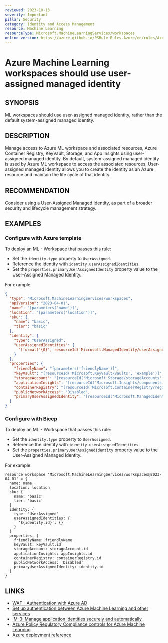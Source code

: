 ```yaml
---
reviewed: 2023-10-13
severity: Important
pillar: Security
category: Identity and Access Management
resource: Machine Learning
resourceType: Microsoft.MachineLearningServices/workspaces
online version: https://azure.github.io/PSRule.Rules.Azure/en/rules/Azure.ML.UserManagedIdentity/
---
```


# Azure Machine Learning workspaces should use user-assigned managed identity

## SYNOPSIS

ML workspaces should use user-assigned managed identity, rather than the default system-assigned managed identity.

## DESCRIPTION

Manage access to Azure ML workspace and associated resources, Azure Container Registry, KeyVault, Storage, and App Insights using user-assigned managed identity.
By default, system-assigned managed identity is used by Azure ML workspace to access the associated resources.
User-assigned managed identity allows you to create the identity as an Azure resource and maintain the life cycle of that identity.

## RECOMMENDATION

Consider using a User-Assigned Managed Identity, as part of a broader security and lifecycle management strategy.

## EXAMPLES

### Configure with Azure template

To deploy an ML - Workspace that passes this rule:

- Set the `identity.type` property to `UserAssigned`.
- Reference the identity with `identity.userAssignedIdentities`.
- Set the `properties.primaryUserAssignedIdentity` property value to the User-Assigned Managed Identity.

For example:

```json
{
  "type": "Microsoft.MachineLearningServices/workspaces",
  "apiVersion": "2023-04-01",
  "name": "[parameters('name')]",
  "location": "[parameters('location')]",
  "sku": {
    "name": "basic",
    "tier": "basic"
  },
  "identity": {
    "type": "UserAssigned",
    "userAssignedIdentities": {
      "[format('{0}', resourceId('Microsoft.ManagedIdentity/userAssignedIdentities', 'example'))]": {}
    }
  },
  "properties": {
    "friendlyName": "[parameters('friendlyName')]",
    "keyVault": "[resourceId('Microsoft.KeyVault/vaults', 'example')]",
    "storageAccount": "[resourceId('Microsoft.Storage/storageAccounts', 'example')]",
    "applicationInsights": "[resourceId('Microsoft.Insights/components', 'example')]",
    "containerRegistry": "[resourceId('Microsoft.ContainerRegistry/registries', 'example')]",
    "publicNetworkAccess": "Disabled",
    "primaryUserAssignedIdentity": "[resourceId('Microsoft.ManagedIdentity/userAssignedIdentities', 'example')]"
  }
}
```

### Configure with Bicep

To deploy an ML - Workspace that passes this rule:

- Set the `identity.type` property to `UserAssigned`.
- Reference the identity with `identity.userAssignedIdentities`.
- Set the `properties.primaryUserAssignedIdentity` property value to the User-Assigned Managed Identity.

For example:

```bicep
resource workspace 'Microsoft.MachineLearningServices/workspaces@2023-04-01' = {
  name: name
  location: location
  sku: {
    name: 'basic'
    tier: 'basic'
  }
  identity: {
    type: 'UserAssigned'
    userAssignedIdentities: {
      '${identity.id}': {}
    }
  }
  properties: {
    friendlyName: friendlyName
    keyVault: keyVault.id
    storageAccount: storageAccount.id
    applicationInsights: appInsights.id
    containerRegistry: containerRegistry.id
    publicNetworkAccess: 'Disabled'
    primaryUserAssignedIdentity: identity.id
  }
}
```

## LINKS

- [WAF - Authentication with Azure AD](https://learn.microsoft.com/azure/well-architected/security/design-identity-authentication)
- [Set up authentication between Azure Machine Learning and other services](https://learn.microsoft.com/azure/machine-learning/how-to-identity-based-service-authentication)
- [IM-3: Manage application identities securely and automatically](https://learn.microsoft.com/security/benchmark/azure/baselines/machine-learning-service-security-baseline#im-3-manage-application-identities-securely-and-automatically)
- [Azure Policy Regulatory Compliance controls for Azure Machine Learning](https://learn.microsoft.com/azure/machine-learning/security-controls-policy)
- [Azure deployment reference](https://learn.microsoft.com/azure/templates/microsoft.machinelearningservices/workspaces#workspaceproperties)
